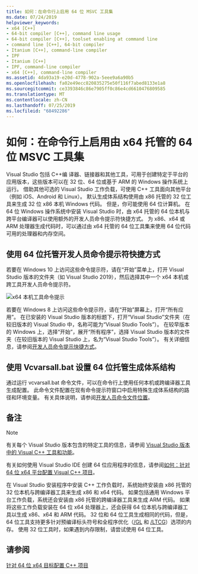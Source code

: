 ```yaml
---
title: 如何：在命令行上启用 64 位 MSVC 工具集
ms.date: 07/24/2019
helpviewer_keywords:
- x64 [C++]
- 64-bit compiler [C++], command line usage
- 64-bit compiler [C++], toolset enabling at command line
- command line [C++], 64-bit compiler
- Itanium [C++], command-line compiler
- IPF
- Itanium [C++]
- IPF, command-line compiler
- x64 [C++], command-line compiler
ms.assetid: 4da93a19-e20d-4778-902a-5eee9a6a90b5
ms.openlocfilehash: fa02e49ecc820835275e50f116f7abed8133e1a8
ms.sourcegitcommit: ce3393846c86e7905ff0c86e4cd6610476809585
ms.translationtype: MT
ms.contentlocale: zh-CN
ms.lasthandoff: 07/25/2019
ms.locfileid: "68492286"
---
```

# <a name="how-to-enable-a-64-bit-x64-hosted-msvc-toolset-on-the-command-line"></a>如何：在命令行上启用由 x64 托管的 64 位 MSVC 工具集

Visual Studio 包括 C++编 译器、链接器和其他工具，可用于创建特定于平台的应用版本，这些版本可以在 32 位、64 位或基于 ARM 的 Windows 操作系统上运行。 借助其他可选的 Visual Studio 工作负载，可使用 C++ 工具面向其他平台（例如 iOS、Android 和 Linux）。 默认生成体系结构使用由 x86 托管的 32 位工具来生成 32 位 x86 本机 Windows 代码。 但是，你可能使用 64 位计算机。 在 64 位 Windows 操作系统中安装 Visual Studio 时，由 x64 托管的 64 位本机与跨平台编译器可以使用额外的开发人员命令提示符快捷方式。 为 x86、x64 或 ARM 处理器生成代码时，可以通过由 x64 托管的 64 位工具集来使用 64 位代码可用的处理器和内存空间。

## <a name="use-a-64-bit-hosted-developer-command-prompt-shortcut"></a>使用 64 位托管开发人员命令提示符快捷方式

 若要在 Windows 10 上访问这些命令提示符，请在“开始”菜单上，打开 Visual Studio 版本的文件夹（如 Visual Studio 2019），然后选择其中一个 x64 本机或跨工具开发人员命令提示符。 

![x64 本机工具命令提示](media/x64-native-tools-command-prompt.png "\"开始\" 菜单中的 X64 本机工具")

若要在 Windows 8 上访问这些命令提示符，请在“开始”屏幕上，打开“所有应用”。 在已安装的 Visual Studio 版本的标题下，打开“Visual Studio”文件夹（在较旧版本的 Visual Studio 中，名称可能为“Visual Studio Tools”）。 在较早版本的 Windows 上，选择“开始”，展开“所有程序”，选择 Visual Studio 版本的文件夹（在较旧版本的 Visual Studio 上，名为“Visual Studio Tools”）。 有关详细信息，请参阅[开发人员命令提示快捷方式](building-on-the-command-line.md#developer_command_prompt_shortcuts)。

## <a name="use-vcvarsallbat-to-set-a-64-bit-hosted-build-architecture"></a>使用 Vcvarsall.bat 设置 64 位托管生成体系结构

通过运行 vcvarsall.bat 命令文件，可以在命令行上使用任何本机或跨编译器工具 生成配置。 此命令文件配置在现有命令提示符窗口中启用特殊生成体系结构的路径和环境变量。 有关具体说明，请参阅[开发人员命令文件位置](building-on-the-command-line.md#developer_command_file_locations)。

## <a name="remarks"></a>备注

> [!NOTE]
> 有关每个 Visual Studio 版本包含的特定工具的信息，请参阅 [Visual Studio 版本中的 Visual C++ 工具和功能](../overview/visual-cpp-tools-and-features-in-visual-studio-editions.md)。
>
> 有关如何使用 Visual Studio IDE 创建 64 位应用程序的信息，请参阅[如何：针对 64 位 x64 平台配置 Visual C++ 项目](how-to-configure-visual-cpp-projects-to-target-64-bit-platforms.md)。

在 Visual Studio 安装程序中安装 C++ 工作负载时，系统始终安装由 x86 托管的 32 位本机与跨编译器工具来生成 x86 和 x64 代码。 如果包括通用 Windows 平台工作负载，系统还会安装由 x86 托管的跨编译器工具来生成 ARM 代码。 如果将这些工作负载安装在 64 位 x64 处理器上，还会获得 64 位本机与跨编译器工具以生成 x86、x64 和 ARM 代码。 32 位和 64 位工具生成相同的代码，但是，64 位工具支持更多针对预编译标头符号和全程序优化（[/GL](reference/gl-whole-program-optimization.md) 和 [/LTCG](reference/ltcg-link-time-code-generation.md)）选项的内存。 使用 32 位工具时，如果遇到内存限制，请尝试使用 64 位工具。

## <a name="see-also"></a>请参阅

[针对 64 位 x64 目标配置 C++ 项目](configuring-programs-for-64-bit-visual-cpp.md)<br/>
